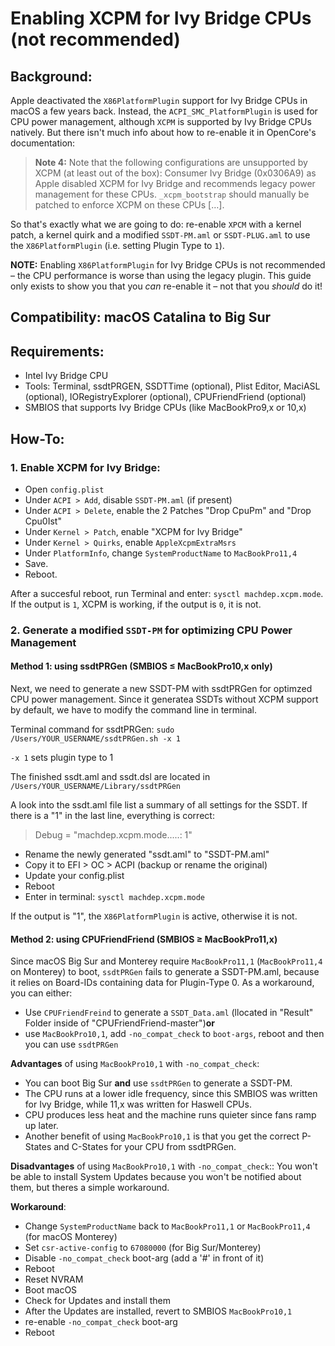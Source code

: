 # Enabling XCPM for Ivy Bridge CPUs (not recommended)

## Background: 
Apple deactivated the `X86PlatformPlugin` support for Ivy Bridge CPUs in macOS a few years back. Instead, the `ACPI_SMC_PlatformPlugin` is used for CPU power management, although `XCPM` is supported by Ivy Bridge CPUs natively. But there isn't much info about how to re-enable it in OpenCore's documentation:

> **Note 4:** Note that the following configurations are unsupported by XCPM (at least out of the box): Consumer Ivy Bridge (0x0306A9) as Apple disabled XCPM for Ivy Bridge and recommends legacy power management for these CPUs. `_xcpm_bootstrap` should manually be patched to enforce XCPM on these CPUs […].

So that's exactly what we are going to do: re-enable `XPCM` with a kernel patch, a kernel quirk and a modified `SSDT-PM.aml` or `SSDT-PLUG.aml` to use the `X86PlatformPlugin` (i.e. setting Plugin Type to `1`).

**NOTE:** Enabling `X86PlatformPlugin` for Ivy Bridge CPUs is not recommended – the CPU performance is worse than using the legacy plugin. This guide only exists to show you that you *can* re-enable it – not that you *should* do it! 

## Compatibility: macOS Catalina to Big Sur

## Requirements:

* Intel Ivy Bridge CPU
* Tools: Terminal, ssdtPRGEN, SSDTTime (optional), Plist Editor, MaciASL (optional), IORegistryExplorer (optional), CPUFriendFriend (optional)
* SMBIOS that supports Ivy Bridge CPUs (like MacBookPro9,x or 10,x)

## How-To:

### 1. Enable XCPM for Ivy Bridge:
* Open `config.plist`
* Under `ACPI > Add`, disable `SSDT-PM.aml` (if present)
* Under `ACPI > Delete`, enable the 2 Patches "Drop CpuPm" and "Drop Cpu0Ist"
* Under `Kernel > Patch`, enable "XCPM for Ivy Bridge" 
* Under `Kernel > Quirks`, enable `AppleXcpmExtraMsrs`
* Under `PlatformInfo`, change `SystemProductName` to `MacBookPro11,4`
* Save.
* Reboot.

After a succesful reboot, run Terminal and enter: `sysctl machdep.xcpm.mode`. If the output is `1`, XCPM is working, if the output is `0`, it is not.

### 2. Generate a modified `SSDT-PM` for optimizing CPU Power Management

#### Method 1: using ssdtPRGen (SMBIOS ≤ MacBookPro10,x only)

Next, we need to generate a new SSDT-PM with ssdtPRGen for optimzed CPU power management. Since it generatea SSDTs without XCPM support by default, we have to modify the command line in terminal.

Terminal command for ssdtPRGen: `sudo /Users/YOUR_USERNAME/ssdtPRGen.sh -x 1`

`-x 1` sets plugin type to 1

The finished ssdt.aml and ssdt.dsl are located in `/Users/YOUR_USERNAME/Library/ssdtPRGen`

A look into the ssdt.aml file list a summary of all settings for the SSDT. If there is a "1" in the last line, everything is correct:

> Debug = "machdep.xcpm.mode.....: 1"

* Rename the newly generated "ssdt.aml" to "SSDT-PM.aml"
* Copy it to EFI > OC > ACPI (backup or rename the original)
* Update your config.plist
* Reboot
* Enter in terminal: `sysctl machdep.xcpm.mode`

If the output is "1", the `X86PlatformPlugin` is active, otherwise it is not.

#### Method 2: using CPUFriendFriend (SMBIOS ≥ MacBookPro11,x)
Since macOS Big Sur and Monterey require `MacBookPro11,1` (`MacBookPro11,4` on Monterey) to boot, `ssdtPRGen` fails to generate a SSDT-PM.aml, because it relies on Board-IDs containing data for Plugin-Type 0. As a workaround, you can either:

- Use `CPUFriendFreind` to generate a `SSDT_Data.aml` (llocated in "Result" Folder inside of "CPUFriendFriend-master")**or** 
- use `MacBookPro10,1`, add `-no_compat_check` to `boot-args`, reboot and then you can use `ssdtPRGen`

**Advantages** of using `MacBookPro10,1` with `-no_compat_check`:

- You can boot Big Sur **and** use `ssdtPRGen` to generate a SSDT-PM.
- The CPU runs at a lower idle frequency, since this SMBIOS was written for Ivy Bridge, while 11,x was written for Haswell CPUs. 
- CPU produces less heat and the machine runs quieter since fans ramp up later.
- Another benefit of using `MacBookPro10,1` is that you get the correct P-States and C-States for your CPU from ssdtPRGen.

**Disadvantages** of using `MacBookPro10,1` with `-no_compat_check`:: You won't be able to install System Updates because you won't be notified about them, but theres a simple workaround. 

**Workaround**:

  - Change `SystemProductName` back to `MacBookPro11,1` or `MacBookPro11,4` (for macOS Monterey)
  - Set `csr-active-config` to `67080000` (for Big Sur/Monterey)
  - Disable `-no_compat_check` boot-arg (add a '#' in front of it)
  - Reboot
  - Reset NVRAM
  - Boot macOS
  - Check for Updates and install them
  - After the Updates are installed, revert to SMBIOS `MacBookPro10,1`
  - re-enable `-no_compat_check` boot-arg 
  - Reboot

